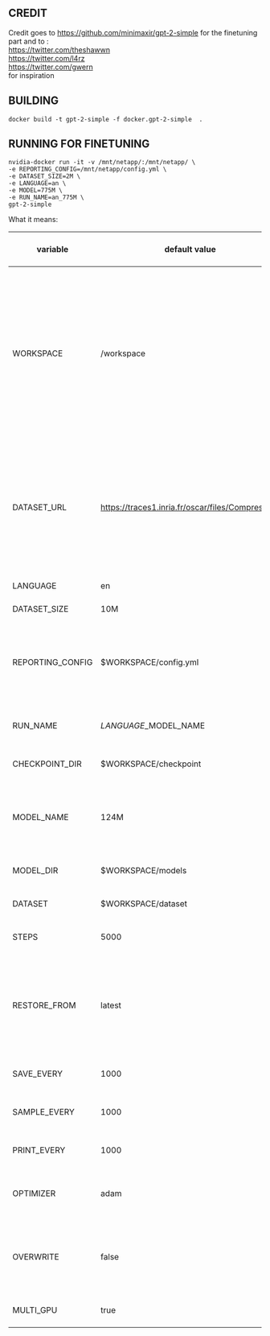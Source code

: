 ## CREDIT ##
Credit goes to https://github.com/minimaxir/gpt-2-simple for the finetuning part
and to : \
https://twitter.com/theshawwn \
https://twitter.com/l4rz \
https://twitter.com/gwern \
for inspiration

## BUILDING ###
```
docker build -t gpt-2-simple -f docker.gpt-2-simple  .

```

## RUNNING FOR FINETUNING ##

```
nvidia-docker run -it -v /mnt/netapp/:/mnt/netapp/ \
-e REPORTING_CONFIG=/mnt/netapp/config.yml \
-e DATASET_SIZE=2M \
-e LANGUAGE=an \
-e MODEL=775M \
-e RUN_NAME=an_775M \
gpt-2-simple
```

What it means:

| variable         | default value                                    | settable at runtime | Runtime setting example                                                           | definition                                                                                                                                                                                                                                                    |
|------------------|--------------------------------------------------|---------------------|-----------------------------------------------------------------------------------|---------------------------------------------------------------------------------------------------------------------------------------------------------------------------------------------------------------------------------------------------------------|
| WORKSPACE        | /workspace                                       | Yes                 | nvidia-docker run -d -e WORKSPACE=/my_custom_workspace gpt-2-simple               | The WORKDIR instruction sets the working directory for any RUN, CMD, ENTRYPOINT, COPY and ADD instructions that follow it in the Dockerfile. If the WORKDIR doesn’t exist, it will be created even if it’s not used in any subsequent Dockerfile instruction. |
| DATASET_URL      | https://traces1.inria.fr/oscar/files/Compressed/ | Yes                 | nvidia-docker run -d -e DATASET_URL=https://my_custom_url/corpus.txt gpt-2-simple |  URL of the corpus to train on, if empty the algorithm will train on raw file set by $DATASET When having a non empty DATASET_URL the DATASET will be manipulated and saved to the $DATASET file                                                              |
| LANGUAGE         | en                                               | Yes                 | nvidia-docker run -d -e LANGUAGE=en gpt-2-simple                                  | Language for the training                                                                                                                                                                                                                                     |
| DATASET_SIZE     | 10M                                              | Yes                 | nvidia-docker run -d -e DATASET_SIZE=10M gpt-2-simple                             | First 10M of file to be trained on                                                                                                                                                                                                                            |
| REPORTING_CONFIG | $WORKSPACE/config.yml                            | Yes                 | nvidia-docker run -d -e REPORTING_CONFIG=/workspace/config.yml gpt-2-simple       | Location of the config.yml file used for training reporting dashbaord, if set to null ("") it will disable the reporting                                                                                                                                      |
| RUN_NAME         | $LANGUAGE\_$MODEL_NAME                           | Yes                 | nvidia-docker run -d -e RUN_NAME=custom_run_name gpt-2-simple                     | Name for the run better to be unique for reporting                                                                                                                                                                                                            |
| CHECKPOINT_DIR   | $WORKSPACE/checkpoint                            | Yes                 | nvidia-docker run -d -e CHECKPOINT_DIR=/workspace/checkpoint gpt-2-simple         | Directory to store the checkpoints                                                                                                                                                                                                                            |
| MODEL_NAME       | 124M                                             | Yes                 | nvidia-docker run -d -e MODEL_NAME=345M gpt-2-simple                              | GPT-2 Model name to use can be 1 of the following values ['117M', '124M', '345M', '355M', '774M', '1558M']                                                                                                                                                             |
| MODEL_DIR        | $WORKSPACE/models                                | Yes                 | nvidia-docker run -d -e MODEL_DIR=/custom_model_dir_path gpt-2-simple             | Directory where to save or retreive GPT-2 models                                                                                                                                                                                                              |
| DATASET          | $WORKSPACE/dataset                               | Yes                 | nvidia-docker run -d -e DATASET=/custom_data_dir_file gpt-2-simple                | Path to the file to finetine / learn from                                                                                                                                                                                                                     |
| STEPS            | 5000                                             | Yes                 | nvidia-docker run -d -e STEPS=5000 gpt-2-simple                                   | Number of steps to finetune, -1 for infinite                                                                                                                                                                                                                  |
| RESTORE_FROM     | latest                                           | Yes                 | nvidia-docker run -d -e RESTORE_FROM=fresh gpt-2-simple                           | Will restore previous checkpoint from CHECJPOINT_DIR and finetune if lastest, else (fresh) will start from OpenAI pretrained models                                                                                                                           |
| SAVE_EVERY       | 1000                                             | Yes                 | nvidia-docker run -d -e SAVE_EVERY=2000 gpt-2-simple                              | Checkpoints will be saved every N steps                                                                                                                                                                                                                       |
| SAMPLE_EVERY     | 1000                                             | Yes                 | nvidia-docker run -d -e SAMPLE_EVERY=2000 gpt-2-simple                            | The finetuning will generate samples every N steps                                                                                                                                                                                                            |
| PRINT_EVERY      | 1000                                             | Yes                 | nvidia-docker run -d -e PRINT_EVERY=2000 gpt-2-simple                             | The finetuning will print samples every N steps                                                                                                                                                                                                               |
| OPTIMIZER        | adam                                             | Yes                 | nvidia-docker run -d -e OPTIMIZER=sgd gpt-2-simple                                | Define the Optimizer could be one of the following values [adam, sgd]                                                                                                                                                                                         |
| OVERWRITE        | false                                            | Yes                 | nvidia-docker run -d -e OVERWRITE=true gpt-2-simple                               | ill continue training and remove the previous iteration of the model without creating a duplicate copy                                                                                                                                                        |
| MULTI_GPU        | true                                             | Yes                 | nvidia-docker run -d -e MULTI_GPU=false gpt-2-simple                              | Finetuning on multi-gpu could be [true, false]                                                                                                                                                                                                                |
